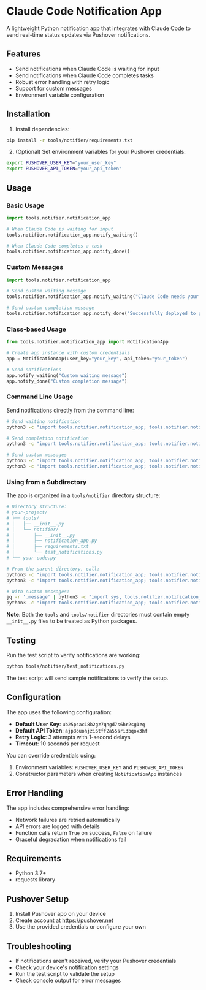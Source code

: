 # Claude Code Notification App

A lightweight Python notification app that integrates with Claude Code to send real-time status updates via Pushover notifications.

## Features

- Send notifications when Claude Code is waiting for input
- Send notifications when Claude Code completes tasks
- Robust error handling with retry logic
- Support for custom messages
- Environment variable configuration

## Installation

1. Install dependencies:
```bash
pip install -r tools/notifier/requirements.txt
```

2. (Optional) Set environment variables for your Pushover credentials:
```bash
export PUSHOVER_USER_KEY="your_user_key"
export PUSHOVER_API_TOKEN="your_api_token"
```

## Usage

### Basic Usage

```python
import tools.notifier.notification_app

# When Claude Code is waiting for input
tools.notifier.notification_app.notify_waiting()

# When Claude Code completes a task
tools.notifier.notification_app.notify_done()
```

### Custom Messages

```python
import tools.notifier.notification_app

# Send custom waiting message
tools.notifier.notification_app.notify_waiting("Claude Code needs your review of the generated code")

# Send custom completion message
tools.notifier.notification_app.notify_done("Successfully deployed to production!")
```

### Class-based Usage

```python
from tools.notifier.notification_app import NotificationApp

# Create app instance with custom credentials
app = NotificationApp(user_key="your_key", api_token="your_token")

# Send notifications
app.notify_waiting("Custom waiting message")
app.notify_done("Custom completion message")
```

### Command Line Usage

Send notifications directly from the command line:

```bash
# Send waiting notification
python3 -c "import tools.notifier.notification_app; tools.notifier.notification_app.notify_waiting()"

# Send completion notification
python3 -c "import tools.notifier.notification_app; tools.notifier.notification_app.notify_done()"

# Send custom messages
python3 -c "import tools.notifier.notification_app; tools.notifier.notification_app.notify_waiting('Custom message here')"
python3 -c "import tools.notifier.notification_app; tools.notifier.notification_app.notify_done('Task completed successfully')"
```

### Using from a Subdirectory

The app is organized in a `tools/notifier` directory structure:

```bash
# Directory structure:
# your-project/
# ├── tools/
# │   ├── __init__.py
# │   └── notifier/
# │       ├── __init__.py
# │       ├── notification_app.py
# │       ├── requirements.txt
# │       └── test_notifications.py
# └── your-code.py

# From the parent directory, call:
python3 -c "import tools.notifier.notification_app; tools.notifier.notification_app.notify_waiting()"
python3 -c "import tools.notifier.notification_app; tools.notifier.notification_app.notify_done()"

# With custom messages:
jq -r '.message' | python3 -c "import sys, tools.notifier.notification_app; tools.notifier.notification_app.notify_waiting(sys.stdin.read().strip())"
python3 -c "import tools.notifier.notification_app; tools.notifier.notification_app.notify_done('Task completed')"
```

**Note**: Both the `tools` and `tools/notifier` directories must contain empty `__init__.py` files to be treated as Python packages.

## Testing

Run the test script to verify notifications are working:

```bash
python tools/notifier/test_notifications.py
```

The test script will send sample notifications to verify the setup.

## Configuration

The app uses the following configuration:

- **Default User Key**: `ub25psac18b2gz7qhgd7s6hr2sg1zq`
- **Default API Token**: `ajp8ouohjzi6tff2a55sri3bqox3hf`
- **Retry Logic**: 3 attempts with 1-second delays
- **Timeout**: 10 seconds per request

You can override credentials using:
1. Environment variables: `PUSHOVER_USER_KEY` and `PUSHOVER_API_TOKEN`
2. Constructor parameters when creating `NotificationApp` instances

## Error Handling

The app includes comprehensive error handling:

- Network failures are retried automatically
- API errors are logged with details
- Function calls return `True` on success, `False` on failure
- Graceful degradation when notifications fail

## Requirements

- Python 3.7+
- requests library

## Pushover Setup

1. Install Pushover app on your device
2. Create account at https://pushover.net
3. Use the provided credentials or configure your own

## Troubleshooting

- If notifications aren't received, verify your Pushover credentials
- Check your device's notification settings
- Run the test script to validate the setup
- Check console output for error messages